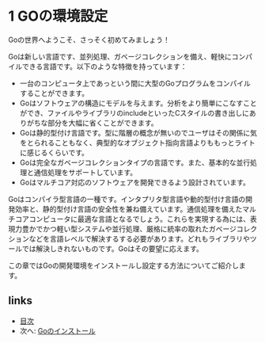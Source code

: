 # 1 GOの環境設定

Goの世界へようこそ、さっそく初めてみましょう！

Goは新しい言語です、並列処理、ガベージコレクションを備え、軽快にコンパイルできる言語です。以下のような特徴を持っています：

- 一台のコンピュータ上であっという間に大型のGoプログラムをコンパイルすることができます。
- Goはソフトウェアの構造にモデルを与えます。分析をより簡単にこなすことができ、ファイルやライブラリのincludeといったCスタイルの書き出しにありがちな部分を大幅に省くことができます。
- Goは静的型付け言語です。型に階層の概念が無いのでユーザはその関係に気をとられることもなく、典型的なオブジェクト指向言語よりももっとライトに感じるくらいです。
- Goは完全なガベージコレクションタイプの言語です。また、基本的な並行処理と通信処理をサポートしています。
- Goはマルチコア対応のソフトウェアを開発できるよう設計されています。

Goはコンパイラ型言語の一種です。インタプリタ型言語や動的型付け言語の開発効率と、静的型付け言語の安全性を兼ね備えています。通信処理を備えたマルチコアコンピュータに最適な言語となるでしょう。これらを実現する為には、表現力豊かでかつ軽い型システムや並行処理、厳格に統率の取れたガベージコレクションなどを言語レベルで解決するする必要があります。どれもライブラリやツールでは解決しきれないものです。Goはその要望に応えます。

この章ではGoの開発環境をインストールし設定する方法についてご紹介します。

## links
  * [目次](<preface.md>)
  * 次へ: [Goのインストール](<01.1.md>)
